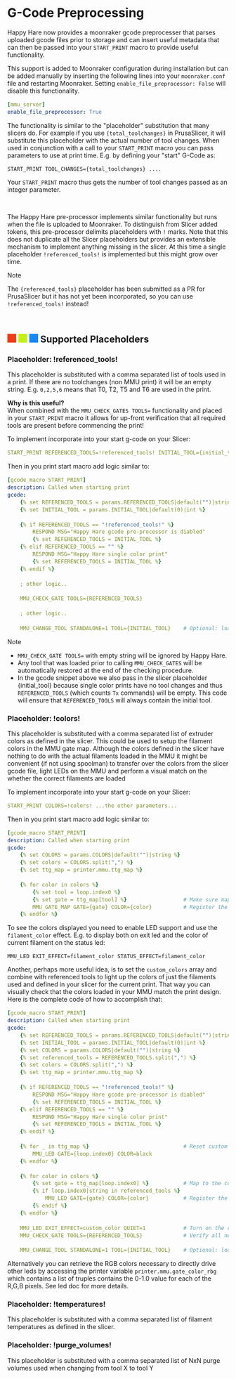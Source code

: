 # G-Code Preprocessing
Happy Hare now provides a moonraker gcode preprocesser that parses uploaded gcode files prior to storage and can insert useful metadata that can then be passed into your `START_PRINT` macro to provide useful functionality.

This support is added to Moonraker configuration during installation but can be added manually by inserting the following lines into your `moonraker.conf` file and restarting Moonraker. Setting `enable_file_preprocessor: False` will disable this functionality.

```yml
[mmu_server]
enable_file_preprocessor: True
```
The functionality is similar to the "placeholder" substitution that many slicers do.  For example if you use `{total_toolchanges}` in PrusaSlicer, it will substitute this placeholder with the actual number of tool changes.  When used in conjunction with a call to your `START_PRINT` macro you can pass parameters to use at print time. E.g. by defining your "start" G-Code as:

```
START_PRINT TOOL_CHANGES={total_toolchanges} ....
```

Your `START_PRINT` macro thus gets the number of tool changes passed as an integer parameter.

<br>

The Happy Hare pre-processor implements similar functionality but runs when the file is uploaded to Moonraker. To distinguish from Slicer added tokens, this pre-processor delimits placeholders with `!` marks. Note that this does not duplicate all the Slicer placeholders but provides an extensible mechanism to implement anything missing in the slicer. At this time a single placeholder `!referenced_tools!` is implemented but this might grow over time.

> [!NOTE]  
> The `{referenced_tools}` placeholder has been submitted as a PR for PrusaSlicer but it has not yet been incorporated, so you can use `!referenced_tools!` instead!

<br>

## ![#f03c15](/doc/f03c15.png) ![#c5f015](/doc/c5f015.png) ![#1589F0](/doc/1589F0.png) Supported Placeholders

### Placeholder: !referenced_tools!
This placeholder is substituted with a comma separated list of tools used in a print.  If there are no toolchanges (non MMU print) it will be an empty string. E.g. `0,2,5,6` means that T0, T2, T5 and T6 are used in the print.

__Why is this useful?__
<br>
When combined with the `MMU_CHECK_GATES TOOLS=` functionality and placed in your `START_PRINT` macro it allows for up-front verification that all required tools are present before commencing the print!

To implement incorporate into your start g-code on your Slicer:

```yml
START_PRINT REFERENCED_TOOLS=!referenced_tools! INITIAL_TOOL={initial_tool} ...the other parameters...
```

Then in you print start macro add logic similar to:

```yml
[gcode_macro START_PRINT]
description: Called when starting print
gcode:
    {% set REFERENCED_TOOLS = params.REFERENCED_TOOLS|default("")|string %}
    {% set INITIAL_TOOL = params.INITIAL_TOOL|default(0)|int %}

    {% if REFERENCED_TOOLS == "!referenced_tools!" %}
        RESPOND MSG="Happy Hare gcode pre-processor is diabled"
        {% set REFERENCED_TOOLS = INITIAL_TOOL %}
    {% elif REFERENCED_TOOLS == "" %}
        RESPOND MSG="Happy Hare single color print"
        {% set REFERENCED_TOOLS = INITIAL_TOOL %}
    {% endif %}

    ; other logic..

    MMU_CHECK_GATE TOOLS={REFERENCED_TOOLS}

    ; other logic..

    MMU_CHANGE_TOOL STANDALONE=1 TOOL={INITIAL_TOOL}    # Optional: load initial tool
```

> [!NOTE]  
> * `MMU_CHECK_GATE TOOLS=` with empty string will be ignored by Happy Hare.<br>
> * Any tool that was loaded prior to calling `MMU_CHECK_GATES` will be automatically restored at the end of the checking procedure.<br>
> * In the gcode snippet above we also pass in the slicer placeholder {initial_tool} because single color prints have no tool changes and thus `REFERENCED_TOOLS` (which counts `Tx` commands) will be empty. This code will ensure that `REFERENCED_TOOLS` will always contain the initial tool.

### Placeholder: !colors!
This placeholder is substituted with a comma separated list of extruder colors as defined in the slicer. This could be used to setup the filament colors in the MMU gate map.  Although the colors defined in the slicer have nothing to do with the actual filaments loaded in the MMU it might be convenient (if not using spoolman) to transfer over the colors from the slicer gcode file, light LEDs on the MMU and perform a visual match on the whether the correct filaments are loaded

To implement incorporate into your start g-code on your Slicer:

```yml
START_PRINT COLORS=!colors! ...the other parameters...
```

Then in you print start macro add logic similar to:

```yml
[gcode_macro START_PRINT]
description: Called when starting print
gcode:
    {% set COLORS = params.COLORS|default("")|string %}
    {% set colors = COLORS.split(",") %}
    {% set ttg_map = printer.mmu.ttg_map %}

    {% for color in colors %}
        {% set tool = loop.index0 %}
        {% set gate = ttg_map[tool] %}                  # Make sure map to correct gate in case of TTG map
        MMU_GATE_MAP GATE={gate} COLOR={color}          # Register the filament color against correct gate in gate map
    {% endfor %}
```

To see the colors displayed you need to enable LED support and use the `filament_color` effect. E.g. to display both on exit led and the color of current filament on the status led:
```
MMU_LED EXIT_EFFECT=filament_color STATUS_EFFECT=filament_color
```

Another, perhaps more useful idea, is to set the `custom_colors` array and combine with referenced tools to light up the colors of just the filaments used and defined in your slicer for the current print. That way you can visually check that the colors loaded in your MMU match the print design. Here is the complete code of how to accomplish that:

```yml
[gcode_macro START_PRINT]
description: Called when starting print
gcode:
    {% set REFERENCED_TOOLS = params.REFERENCED_TOOLS|default("")|string %}
    {% set INITIAL_TOOL = params.INITIAL_TOOL|default(0)|int %}
    {% set COLORS = params.COLORS|default("")|string %}
    {% set referenced_tools = REFERENCED_TOOLS.split(",") %}
    {% set colors = COLORS.split(",") %}
    {% set ttg_map = printer.mmu.ttg_map %}

    {% if REFERENCED_TOOLS == "!referenced_tools!" %}
        RESPOND MSG="Happy Hare gcode pre-processor is diabled"
        {% set REFERENCED_TOOLS = INITIAL_TOOL %}
    {% elif REFERENCED_TOOLS == "" %}
        RESPOND MSG="Happy Hare single color print"
        {% set REFERENCED_TOOLS = INITIAL_TOOL %}
    {% endif %}

    {% for _ in ttg_map %}                              # Reset custom colors for all gates to black
        MMU_LED GATE={loop.index0} COLOR=black
    {% endfor %}

    {% for color in colors %}
        {% set gate = ttg_map[loop.index0] %}           # Map to the correct gate in case of TTG map
        {% if loop.index0|string in referenced_tools %}
            MMU_LED GATE={gate} COLOR={color}           # Register the filament color against the correct gate
        {% endif %}
    {% endfor %}

    MMU_LED EXIT_EFFECT=custom_color QUIET=1            # Turn on the custom color effect on gate exit
    MMU_CHECK_GATE TOOLS={REFERENCED_TOOLS}             # Verify all necessary tools are loaded

    MMU_CHANGE_TOOL STANDALONE=1 TOOL={INITIAL_TOOL}    # Optional: load initial tool
```

Alternatively you can retrieve the RGB colors necessary to directly drive other leds by accessing the printer variable `printer.mmu.gate_color_rbg` which contains a list of truples contains the 0-1.0 value for each of the R,G,B pixels.  See led doc for more details.

### Placeholder: !temperatures!
This placeholder is substituted with a comma separated list of filament temperatures as defined in the slicer.

### Placeholder: !purge_volumes!
This placeholder is substituted with a comma separated list of NxN purge volumes used when changing from tool X to tool Y

